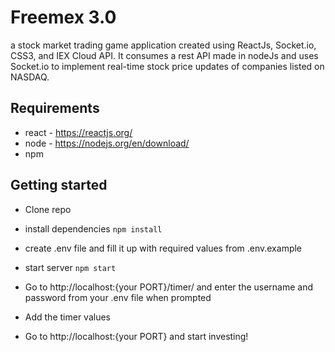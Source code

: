 # Freemex 3.0

a stock market trading game application created using ReactJs, Socket.io, CSS3, and IEX Cloud API. It consumes a rest API made in nodeJs and uses Socket.io to implement real-time stock price updates of companies listed on NASDAQ.

## Requirements

* react - https://reactjs.org/
* node - https://nodejs.org/en/download/
* npm

## Getting started

* Clone repo

* install dependencies
`npm install`

* create .env file and fill it up with required values from .env.example

* start server
`npm start`

* Go to http://localhost:{your PORT}/timer/ and enter the username and password from your .env file when prompted

* Add the timer values

* Go to http://localhost:{your PORT} and start investing!
